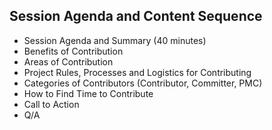 
## Session Agenda and Content Sequence

- Session Agenda and Summary (40 minutes)
- Benefits of Contribution
- Areas of Contribution 
- Project Rules, Processes and Logistics for Contributing
- Categories of Contributors (Contributor, Committer, PMC)
- How to Find Time to Contribute 
- Call to Action
- Q/A
